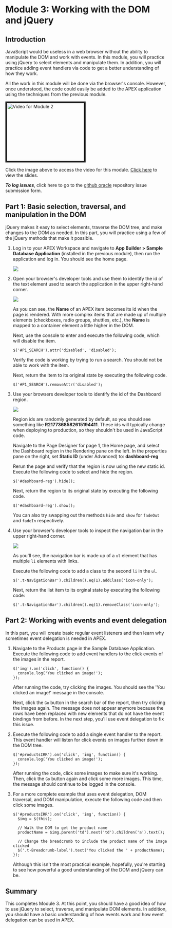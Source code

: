 # Module 3: Working with the DOM and jQuery

## Introduction

JavaScript would be useless in a web browser without the ability to manipulate the DOM and work with events. In this module, you will practice using jQuery to select elements and manipulate them. In addition, you will practice adding event handlers via code to get a better understanding of how they work.

All the work in this module will be done via the browser's console. However, once understood, the code could easily be added to the APEX application using the techniques from the previous module.

<a href="https://www.youtube.com/watch?v=uK7vCqfXxNs&list=PLUo-NIMouZ_sgdQpMbXXwhHKpwRggCY34&index=4" target="_blank">
  <img src="http://img.youtube.com/vi/uK7vCqfXxNs/0.jpg" alt="Video for Module 2" width="240" height="180" border="5" />
</a>

Click the image above to access the video for this module. <a href="https://www.slideshare.net/DanielMcGhan/module-3-working-with-the-dom-and-jquery" target="_blank">Click here</a> to view the slides.

***To log issues***, click here to go to the <a href="https://github.com/oracle/learning-library/issues/new" target="_blank">github oracle</a> repository issue submission form.

## **Part 1:** Basic selection, traversal, and manipulation in the DOM

jQuery makes it easy to select elements, traverse the DOM tree, and make changes to the DOM as needed. In this part, you will practice using a few of the jQuery methods that make it possible.

1.  Log in to your APEX Workspace and navigate to **App Builder > Sample Database Application** (installed in the previous module), then run the application and log in. You should see the home page.

    ![](images/sample-database-app-home.png)

2.  Open your browser's developer tools and use them to identify the id of the text element used to search the application in the upper right-hand corner. 

    ![](images/search-item.png)

    As you can see, the **Name** of an APEX item becomes its id when the page is rendered. With more complex items that are made up of multiple elements (checkboxes, radio groups, shuttles, etc.), the **Name** is mapped to a container element a little higher in the DOM.

    Next, use the console to enter and execute the following code, which will disable the item.

    ```
    $('#P1_SEARCH').attr('disabled', 'disabled');
    ``` 
    
    Verify the code is working by trying to run a search. You should not be able to work with the item.

    Next, return the item to its original state by executing the following code.

    ```
    $('#P1_SEARCH').removeAttr('disabled');
    ``` 

3.  Use your browsers developer tools to identify the id of the Dashboard region. 

    ![](images/dashboard-region.png)

    Region ids are randomly generated by default, so you should see something like **R2177368582615194411**. These ids will typically change when deploying to production, so they shouldn't be used in JavaScript code.

    Navigate to the Page Designer for page 1, the Home page, and select the Dashboard region in the Rendering pane on the left. In the properties pane on the right, set **Static ID** (under Advanced) to: **dashboard-reg**

    Rerun the page and verify that the region is now using the new static id. Execute the following code to select and hide the region.

    ```
    $('#dashboard-reg').hide();
    ``` 
    
    Next, return the region to its original state by executing the following code.

    ```
    $('#dashboard-reg').show();
    ``` 

    You can also try swapping out the methods `hide` and `show` for `fadeOut` and `fadeIn` respectively.

4.  Use your browser's developer tools to inspect the navigation bar in the upper right-hand corner.

    ![](images/navigation-bar.png)

    As you'll see, the navigation bar is made up of a `ul` element that has multiple `li` elements with links. 

    Execute the following code to add a class to the second `li` in the `ul`.

    ```
    $('.t-NavigationBar').children().eq(1).addClass('icon-only');
    ```

    Next, return the list item to its orginal state by executing the following code:

    ```
    $('.t-NavigationBar').children().eq(1).removeClass('icon-only');
    ```

## **Part 2:** Working with events and event delegation

In this part, you will create basic regular event listeners and then learn why sometimes event delegation is needed in APEX.

1.  Navigate to the Products page in the Sample Database Application. Execute the following code to add event handlers to the click events of the images in the report.

    ```
    $('img').on('click', function() {
      console.log('You clicked an image!');
    });
    ```

    After running the code, try clicking the images. You should see the 'You clicked an image!' message in the console.

    Next, click the `Go` button in the search bar of the report, then try clicking the images again. The message does not appear anymore because the rows have been replaced with new elements that do not have the event bindings from before. In the next step, you'll use event delegation to fix this issue.

2.  Execute the following code to add a single event handler to the report. This event handler will listen for click events on images further down in the DOM tree.

    ```
    $('#productsIRR').on('click', 'img', function() {
      console.log('You clicked an image!');
    });
    ```

    After running the code, click some images to make sure it's working. Then, click the `Go` button again and click some more images. This time, the message should continue to be logged in the console.

3.  For a more complete example that uses event delegation, DOM traversal, and DOM manipulation, execute the following code and then click some images.

    ```
    $('#productsIRR').on('click', 'img', function() {
      $img = $(this);

      // Walk the DOM to get the product name
      productName = $img.parent('td').next('td').children('a').text();

      // Change the breadcrumb to include the product name of the image clicked
      $('.t-Breadcrumb-label').text('You clicked the ' + productName);
    });
    ```

    Although this isn't the most practical example, hopefully, you're starting to see how powerful a good understanding of the DOM and jQuery can be.

## Summary

This completes Module 3. At this point, you should have a good idea of how to use jQuery to select, traverse, and manipulate DOM elements. In addition, you should have a basic understanding of how events work and how event delegation can be used in APEX.